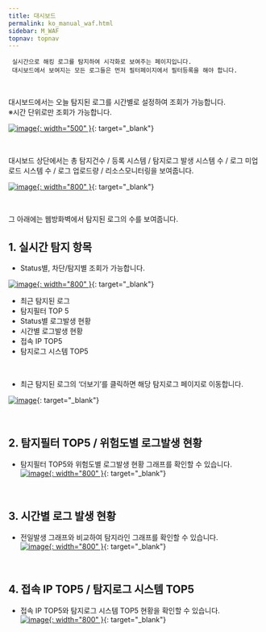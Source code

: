 ```yaml
---
title: 대시보드
permalink: ko_manual_waf.html
sidebar: M_WAF
topnav: topnav
---
```



     실시간으로 해킹 로그를 탐지하여 시각화로 보여주는 페이지입니다.
     대시보드에서 보여지는 모든 로그들은 먼저 필터페이지에서 필터등록을 해야 합니다.

<br />

대시보드에서는 오늘 탐지된 로그를 시간별로 설정하여 조회가 가능합니다.   
※시간 단위로만 조회가 가능합니다.

[![image](/docs/images/Manual/siem/dash/13.png){: width="500" }](/docs/images/Manual/siem/dash/13.png){: target="_blank"}

<br />

대시보드 상단에서는 총 탐지건수 / 등록 시스템 / 탐지로그 발생 시스템 수 / 로그 미업로드 시스템 수 / 로그 업로드량 / 리소스모니터링을 보여줍니다.

[![image](/docs/images/Manual/siem/dash/1.png){: width="800" }](/docs/images/Manual/siem/dash/1.png){: target="_blank"}

<br />

그 아래에는 웹방화벽에서 탐지된 로그의 수를 보여줍니다.

## 1. 실시간 탐지 항목

- Status별, 차단/탐지별 조회가 가능합니다.

[![image](/docs/images/Manual/waf/manual/07.png){: width="800" }](/docs/images/Manual/waf/manual/07.png){: target="_blank"}

- 최근 탐지된 로그
- 탐지필터 TOP 5
- Status별 로그발생 현황
- 시간별 로그발생 현황
- 접속 IP TOP5
- 탐지로그 시스템 TOP5

<br />

- 최근 탐지된 로그의 ‘더보기’를 클릭하면 해당 탐지로그 페이지로 이동합니다.

[![image](/docs/images/Manual/waf/manual/02.png)](/docs/images/Manual/waf/manual/02.png){: target="_blank"}

<br />

## 2. 탐지필터 TOP5 / 위험도별 로그발생 현황

- 탐지필터 TOP5와 위험도별 로그발생 현황 그래프를 확인할 수 있습니다.   
[![image](/docs/images/Manual/waf/manual/05.png){: width="800" }](/docs/images/Manual/waf/manual/05.png){: target="_blank"}

<br />

## 3. 시간별 로그 발생 현황

- 전일발생 그래프와 비교하여 탐지라인 그래프를 확인할 수 있습니다.   
[![image](/docs/images/Manual/waf/manual/04.png){: width="800" }](/docs/images/Manual/waf/manual/04.png){: target="_blank"}

<br />

## 4. 접속 IP TOP5 / 탐지로그 시스템 TOP5

- 접속 IP TOP5와 탐지로그 시스템 TOP5 현황을 확인할 수 있습니다.   
[![image](/docs/images/Manual/waf/manual/06.png){: width="800" }](/docs/images/Manual/waf/manual/06.png){: target="_blank"}